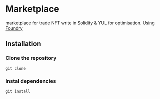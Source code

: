 # Marketplace 

marketplace for trade NFT write in Solidity & YUL for optimisation.
Using [Foundry](https://book.getfoundry.sh)

## Installation

### Clone the repository
```
git clone 
```
### Instal dependencies
```
git install
```
